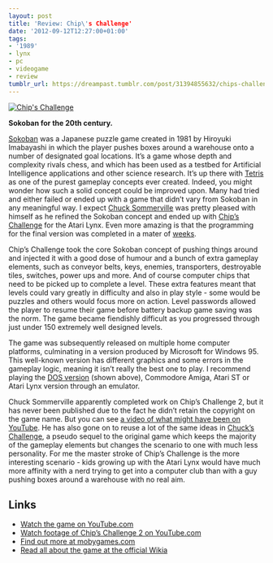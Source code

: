 ```yaml
---
layout: post
title: 'Review: Chip\'s Challenge'
date: '2012-09-12T12:27:00+01:00'
tags:
- '1989'
- lynx
- pc
- videogame
- review
tumblr_url: https://dreampast.tumblr.com/post/31394855632/chips-challenge
---
```

[![Chip's Challenge](https://64.media.tumblr.com/tumblr_ma8ibkYAVK1qbfpni.png)](http://dreampast.tumblr.com/post/31394855632/chips-challenge)

**Sokoban for the 20th century.**

[Sokoban](http://www.mobygames.com/game/soko-ban) was a Japanese puzzle game created in 1981 by Hiroyuki Imabayashi in which the player pushes boxes around a warehouse onto a number of designated goal locations. It’s a game whose depth and complexity rivals chess, and which has been used as a testbed for Artificial Intelligence applications and other science research. It’s up there with [Tetris](http://www.mobygames.com/game/tetris) as one of the purest gameplay concepts ever created. Indeed, you might wonder how such a solid concept could be improved upon. Many had tried and either failed or ended up with a game that didn’t vary from Sokoban in any meaningful way. I expect [Chuck Sommerville](http://chipschallenge.wikia.com/wiki/Chuck_Sommerville) was pretty pleased with himself as he refined the Sokoban concept and ended up with [Chip’s Challenge](http://www.mobygames.com/game/chips-challenge) for the Atari Lynx. Even more amazing is that the programming for the final version was completed in a mater of [weeks](http://www3.telus.net/~nfield/ChipChallenge/message.htm).

Chip’s Challenge took the core Sokoban concept of pushing things around and injected it with a good dose of humour and a bunch of extra gameplay elements, such as conveyor belts, keys, enemies, transporters, destroyable tiles, switches, power ups and more. And of course computer chips that need to be picked up to complete a level. These extra features meant that levels could vary greatly in difficulty and also in play style - some would be puzzles and others would focus more on action. Level passwords allowed the player to resume their game before battery backup game saving was the norm. The game became fiendishly difficult as you progressed through just under 150 extremely well designed levels.

The game was subsequently released on multiple home computer platforms, culminating in a version produced by Microsoft for Windows 95. This well-known version has different graphics and some errors in the gameplay logic, meaning it isn’t really the best one to play. I recommend playing the [DOS version](http://www.mediafire.com/?talh908rucozuwg) (shown above), Commodore Amiga, Atari ST or Atari Lynx version through an emulator.

Chuck Sommerville apparently completed work on Chip’s Challenge 2, but it has never been published due to the fact he didn’t retain the copyright on the game name. But you can see [a video of what might have been on YouTube](http://www.youtube.com/watch?v=MLB43Mu4HgY). He has also gone on to reuse a lot of the same ideas in [Chuck’s Challenge](http://www.chuckschallenge.com), a pseudo sequel to the original game which keeps the majority of the gameplay elements but changes the scenario to one with much less personality. For me the master stroke of Chip’s Challenge is the more interesting scenario - kids growing up with the Atari Lynx would have much more affinity with a nerd trying to get into a computer club than with a guy pushing boxes around a warehouse with no real aim.

## Links

- [Watch the game on YouTube.com](http://www.youtube.com/watch?v=lnMsCySN5IQ)
- [Watch footage of Chip’s Challenge 2 on YouTube.com](http://www.youtube.com/watch?v=MLB43Mu4HgY)
- [Find out more at mobygames.com](http://www.mobygames.com/game/chips-challenge)
- [Read all about the game at the official Wikia](http://chipschallenge.wikia.com)